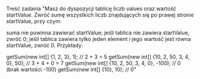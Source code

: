 Treść zadania
"Masz do dyspozycji tablicę liczb values oraz wartość startValue. Zwróć sumę wszystkich liczb znajdujących się po prawej stronie startValue, przy czym:

suma nie powinna zawierać startValue;
jeśli tablica nie zawiera startValue, zwróć 0;
jeśli tablica zawiera tylko jeden element i jego wartość jest równa startValue, zwróć 0.
Przykłady:

getSum(new int[] {1, 2, 3}, 1); // 2 + 3 = 5
getSum(new int[] {10, 2, 50, 3, 4, 0}, 50); // 3 + 4 + 0 = 7
getSum(new int[] {10, 2, 50, 3, 4, 0}, -100); // 0 (brak wartości -100)
getSum(new int[] {10}, 10); // 0"
